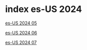 # index es-US 2024

<a href="./05">es-US 2024 05</a>

<a href="./06">es-US 2024 06</a>

<a href="./07">es-US 2024 07</a>
